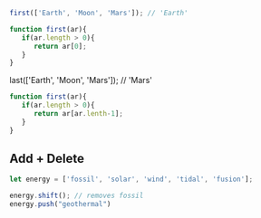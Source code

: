 ```javascript
first(['Earth', 'Moon', 'Mars']); // 'Earth'

function first(ar){
   if(ar.length > 0){
      return ar[0];
   }
}
```
last(['Earth', 'Moon', 'Mars']); // 'Mars'

```javascript
function first(ar){
   if(ar.length > 0){
      return ar[ar.lenth-1];
   }
}
```

## Add + Delete 
```javascript
let energy = ['fossil', 'solar', 'wind', 'tidal', 'fusion'];

energy.shift(); // removes fossil 
energy.push("geothermal")

```
